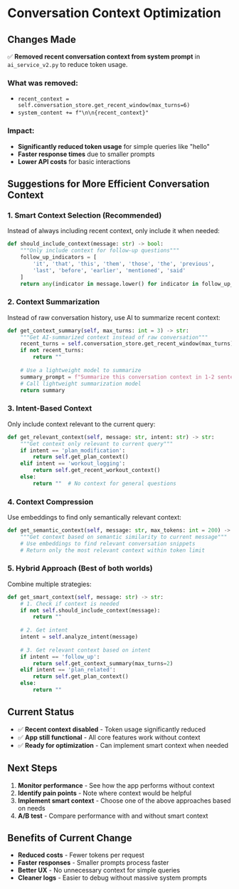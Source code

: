 # Conversation Context Optimization

## Changes Made

✅ **Removed recent conversation context from system prompt** in `ai_service_v2.py` to reduce token usage.

### What was removed:
- `recent_context = self.conversation_store.get_recent_window(max_turns=6)`
- `system_content += f"\n\n{recent_context}"`

### Impact:
- **Significantly reduced token usage** for simple queries like "hello"
- **Faster response times** due to smaller prompts
- **Lower API costs** for basic interactions

## Suggestions for More Efficient Conversation Context

### 1. **Smart Context Selection** (Recommended)
Instead of always including recent context, only include it when needed:

```python
def should_include_context(message: str) -> bool:
    """Only include context for follow-up questions"""
    follow_up_indicators = [
        'it', 'that', 'this', 'them', 'those', 'the', 'previous',
        'last', 'before', 'earlier', 'mentioned', 'said'
    ]
    return any(indicator in message.lower() for indicator in follow_up_indicators)
```

### 2. **Context Summarization**
Instead of raw conversation history, use AI to summarize recent context:

```python
def get_context_summary(self, max_turns: int = 3) -> str:
    """Get AI-summarized context instead of raw conversation"""
    recent_turns = self.conversation_store.get_recent_window(max_turns)
    if not recent_turns:
        return ""
    
    # Use a lightweight model to summarize
    summary_prompt = f"Summarize this conversation context in 1-2 sentences: {recent_turns}"
    # Call lightweight summarization model
    return summary
```

### 3. **Intent-Based Context**
Only include context relevant to the current query:

```python
def get_relevant_context(self, message: str, intent: str) -> str:
    """Get context only relevant to current query"""
    if intent == 'plan_modification':
        return self.get_plan_context()
    elif intent == 'workout_logging':
        return self.get_recent_workout_context()
    else:
        return ""  # No context for general questions
```

### 4. **Context Compression**
Use embeddings to find only semantically relevant context:

```python
def get_semantic_context(self, message: str, max_tokens: int = 200) -> str:
    """Get context based on semantic similarity to current message"""
    # Use embeddings to find relevant conversation snippets
    # Return only the most relevant context within token limit
```

### 5. **Hybrid Approach** (Best of both worlds)
Combine multiple strategies:

```python
def get_smart_context(self, message: str) -> str:
    # 1. Check if context is needed
    if not self.should_include_context(message):
        return ""
    
    # 2. Get intent
    intent = self.analyze_intent(message)
    
    # 3. Get relevant context based on intent
    if intent == 'follow_up':
        return self.get_context_summary(max_turns=2)
    elif intent == 'plan_related':
        return self.get_plan_context()
    else:
        return ""
```

## Current Status

- ✅ **Recent context disabled** - Token usage significantly reduced
- ✅ **App still functional** - All core features work without context
- ✅ **Ready for optimization** - Can implement smart context when needed

## Next Steps

1. **Monitor performance** - See how the app performs without context
2. **Identify pain points** - Note where context would be helpful
3. **Implement smart context** - Choose one of the above approaches based on needs
4. **A/B test** - Compare performance with and without smart context

## Benefits of Current Change

- **Reduced costs** - Fewer tokens per request
- **Faster responses** - Smaller prompts process faster
- **Better UX** - No unnecessary context for simple queries
- **Cleaner logs** - Easier to debug without massive system prompts

